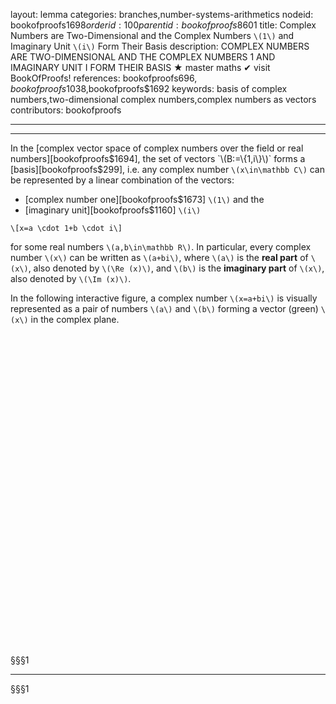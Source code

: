 layout: lemma
categories: branches,number-systems-arithmetics
nodeid: bookofproofs$1698
orderid: 100
parentid: bookofproofs$8601
title: Complex Numbers are Two-Dimensional and the Complex Numbers `\(1\)` and Imaginary Unit `\(i\)` Form Their Basis
description: COMPLEX NUMBERS ARE TWO-DIMENSIONAL AND THE COMPLEX NUMBERS 1 AND IMAGINARY UNIT I FORM THEIR BASIS ★ master maths ✔ visit BookOfProofs!
references: bookofproofs$696,bookofproofs$1038,bookofproofs$1692
keywords: basis of complex numbers,two-dimensional complex numbers,complex numbers as vectors
contributors: bookofproofs

---


---

In the [complex vector space of complex numbers over the field or real numbers][bookofproofs$1694], the set of vectors `\(B:=\{1,i\}\)` forms a [basis][bookofproofs$299], i.e. any complex number `\(x\in\mathbb C\)` can be represented by a linear combination of the vectors:

* [complex number one][bookofproofs$1673] `\(1\)` and the 
* [imaginary unit][bookofproofs$1160] `\(i\)` 

`\[x=a \cdot 1+b \cdot i\]`

for some real numbers `\(a,b\in\mathbb R\)`. In particular, every complex number `\(x\)` can be written as `\(a+bi\)`, where `\(a\)` is the **real part** of `\(x\)`, also denoted by `\(\Re (x)\)`, and `\(b\)` is the **imaginary part** of `\(x\)`, also denoted by `\(\Im (x)\)`.
 
In the following interactive figure, a complex number `\(x=a+bi\)` is visually represented as a pair of numbers `\(a\)` and `\(b\)` forming a vector (green) `\(x\)` in the complex plane.


<div id="boxE21061" class="centered jxgbox" style="max-width:500px; height:500px;"></div>

 
§§§1

---

§§§1

<script type="text/javascript">
board = JXG.JSXGraph.initBoard('boxE21061', {boundingbox: [-6, 6, 6, -6], axis: true});
 
var x = board.create('point', [2,2], {style:5,color:'blue',name:'x'});
var i = board.create('point', [0,1], {style:5,color:'red',name:'i',fixed:true});
var ein = board.create('point', [1,0], {style:5,color:'red',name:'1',fixed:true});
var org = board.create('point', [0,0], {style:5,color:'blue',name:''});
var rez = board.create('point', ["X(x)",0], {style:5,color:'blue',name:'a'});
var imz = board.create('point', [0,"Y(x)"], {style:5,color:'blue',name:'b'});
var ax =board.create('arrow', [org,x ], {strokeColor:'green'});
var ax2 =board.create('segment', [x,rez], {strokeColor:'blue',strokeWidth:1,dash:1});
var ay2 =board.create('segment', [x,imz], {strokeColor:'blue',strokeWidth:1,dash:1});
</script>

